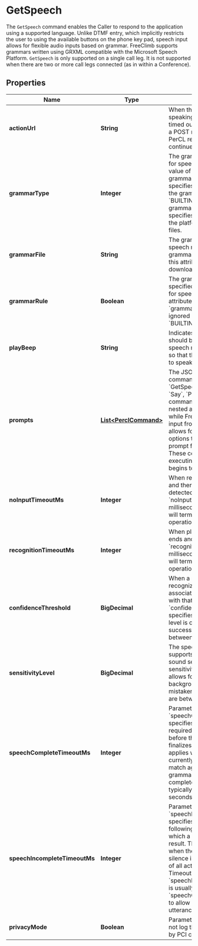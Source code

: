 

# GetSpeech

The `GetSpeech` command enables the Caller to respond to the application using a supported language. Unlike DTMF entry, which implicitly restricts the user to using the available buttons on the phone key pad, speech input allows for flexible audio inputs based on grammar. FreeClimb supports grammars written using GRXML compatible with the Microsoft Speech Platform. `GetSpeech` is only supported on a single call leg. It is not supported when there are two or more call legs connected (as in within a Conference).

## Properties

Name | Type | Description | Notes
------------ | ------------- | ------------- | -------------
**actionUrl** | **String** | When the caller has finished speaking or the command has timed out, FreeClimb will make a POST request to this URL. A PerCL response is expected to continue handling the call. | 
**grammarType** | **Integer** | The grammar file type to use for speech recognition. A value of &#39;URL&#39; indicates the grammarFile attribute specifies a URL that points to the grammar file. A value of &#x60;BUILTIN&#x60; indicates the grammarFile attribute specifies the name of one of the platform built-in grammar files. |  [optional]
**grammarFile** | **String** | The grammar file to use for speech recognition. If grammarType is set to URL, this attribute is specified as a download URL. | 
**grammarRule** | **Boolean** | The grammar rule within the specified grammar file to use for speech recognition. This attribute is optional if &#x60;grammarType&#x60; is &#x60;URL&#x60; and ignored if &#x60;grammarType&#x60; is &#x60;BUILTIN&#x60;. |  [optional]
**playBeep** | **String** | Indicates whether a beep should be played just before speech recognition is initiated so that the speaker can start to speak. |  [optional]
**prompts** | [**List&lt;PerclCommand&gt;**](PerclCommand.md) | The JSON array of PerCL commands to nest within the &#x60;GetSpeech&#x60; command. The &#x60;Say&#x60;, &#x60;Play&#x60;, and &#x60;Pause&#x60; commands can be used. The nested actions are executed while FreeClimb is waiting for input from the caller. This allows for playing menu options to the caller and to prompt for the expected input. These commands stop executing when the caller begins to input speech. |  [optional]
**noInputTimeoutMs** | **Integer** | When recognition is started and there is no speech detected for &#x60;noInputTimeoutMs&#x60; milliseconds, the recognizer will terminate the recognition operation. |  [optional]
**recognitionTimeoutMs** | **Integer** | When playback of prompts ends and there is no match for &#x60;recognitionTimeoutMs&#x60; milliseconds, the recognizer will terminate the recognition operation. |  [optional]
**confidenceThreshold** | **BigDecimal** | When a recognition resource recognizes a spoken phrase, it associates a confidence level with that match. Parameter &#x60;confidenceThreshold&#x60; specifies what confidence level is considered a successful match. Values are between 0.0 and 1.0. |  [optional]
**sensitivityLevel** | **BigDecimal** | The speech recognizer supports a variable level of sound sensitivity. The sensitivityLevel attribute allows for filtering out background noise, so it is not mistaken for speech. Values are between 0.0 and 1.0  |  [optional]
**speechCompleteTimeoutMs** | **Integer** | Parameter &#x60;speechCompleteTimeoutMs&#x60; specifies the length of silence required following user speech before the speech recognizer finalizes a result. This timeout applies when the recognizer currently has a complete match against an active grammar. Reasonable speech complete timeout values are typically in the range of 0.3 seconds to 1.0 seconds. |  [optional]
**speechIncompleteTimeoutMs** | **Integer** | Parameter &#x60;speechIncompleteTimeoutMs&#x60; specifies the length of silence following user speech after which a recognizer finalizes a result. This timeout applies when the speech prior to the silence is an incomplete match of all active grammars. Timeout &#x60;speechIncompleteTimeoutMs&#x60; is usually longer than &#x60;speechCompleteTimeoutMs&#x60; to allow users to pause mid-utterance. |  [optional]
**privacyMode** | **Boolean** | Parameter privacyMode will not log the &#x60;text&#x60; as required by PCI compliance. |  [optional]



